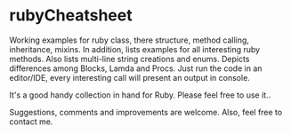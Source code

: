# rubyCheatsheet
Working examples for ruby class, there structure, method calling, inheritance, mixins.
In addition, lists examples for all interesting ruby methods.
Also lists multi-line string creations and enums.
Depicts differences among Blocks, Lamda and Procs.
Just run the code in an editor/IDE, every interesting call will present an output in console.

It's a good handy collection in hand for Ruby.
Please feel free to use it..

Suggestions, comments and improvements are welcome. Also, feel free to contact me.
